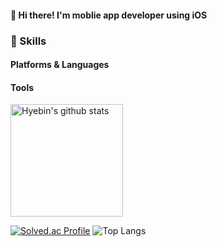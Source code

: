 #### 👋 Hi there! I'm moblie app developer using iOS


### 💪 Skills
#### Platforms & Languages

#### Tools
<a href="https://github.com/yoohyebin"><img align="center" style="height:180px" src="https://github-readme-stats.vercel.app/api?username=yoohyebin&show_icons=true&include_all_commits=true&hide_border=true&bg_color=30,fad0c4,ffd1ff&title_color=fff&text_color=fff&icon_color=fff" alt="Hyebin's github stats" /></a>
<br>

[![Solved.ac Profile](http://mazassumnida.wtf/api/generate_badge?boj=99dbgpqls)](https://solved.ac/99dbgpqls)
![Top Langs](https://github-readme-stats.vercel.app/api/top-langs/?username=yoohyebin&layout=compact&theme=onedark)
